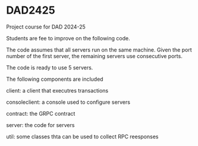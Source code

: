 # DAD2425
Project course for DAD 2024-25

Students are fee to improve on the following code.

The code assumes that all servers run on the same machine. Given the
port number of the first server, the remaining servers use consecutive
ports.

The code is ready to use 5 servers.

The following components are included

 client: a client that executres transactions
 
 consoleclient: a console used to configure servers
 
 contract: the GRPC contract 
 
 server: the code for servers
 
 util: some classes thta can be used  to collect RPC reesponses
